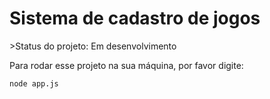 <h1>Sistema de cadastro de jogos</h1>
>Status do projeto: Em desenvolvimento

Para rodar esse projeto na sua máquina, por favor digite:
```
node app.js
```
